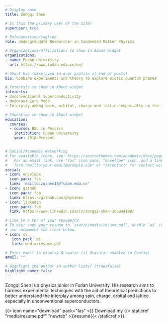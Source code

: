 ```yaml
---
# Display name
title: Zongqi Shen

# Is this the primary user of the site?
superuser: true

# Role/position/tagline
role: Undergraudate Researcher in Condensed Matter Physics

# Organizations/Affiliations to show in About widget
organizations:
- name: Fudan University
  url: https://www.fudan.edu.cn/en/

# Short bio (displayed in user profile at end of posts)
bio: Combine experiments and theory to explore exotic quantum phases

# Interests to show in About widget
interests:
- Unconventional Superconductivity
- Majorana Zero Mode
- Interplay among spin, orbital, charge and lattice especially on the interface

# Education to show in About widget
education:
  courses:
  - course: BSc in Physics
    institution: Fudan University
    year: 2018-Present


# Social/Academic Networking
# For available icons, see: https://sourcethemes.com/academic/docs/page-builder/#icons
#   For an email link, use "fas" icon pack, "envelope" icon, and a link in the
#   form "mailto:your-email@example.com" or "/#contact" for contact widget.
social:
- icon: envelope
  icon_pack: fas
  link: 'mailto:zqshen18@fudan.edu.cn'
- icon: github
  icon_pack: fab
  link: https://github.com/physshen
- icon: linkedin
  icon_pack: fab
  link: https://www.linkedin.com/in/zongqi-shen-366844190/

# Link to a PDF of your resume/CV.
# To use: copy your resume to `static/media/resume.pdf`, enable `ai` icons in `params.toml`, 
# and uncomment the lines below.
- icon: cv
   icon_pack: ai
   link: media/resume.pdf

# Enter email to display Gravatar (if Gravatar enabled in Config)
email: ""

# Highlight the author in author lists? (true/false)
highlight_name: false
---
```


Zongqi Shen is a physics junior in Fudan University. His research aims to harness experimental techniques with the aid of theoretical predictions to better understand the interplay among spin, charge, orbital and lattice especially in unconventional superconductors. 



{{< icon name="download" pack="fas" >}} Download my {{< staticref "media/resume.pdf" "newtab" >}}resumé{{< /staticref >}}.
